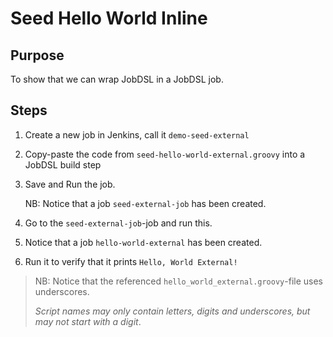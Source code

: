 # Seed Hello World Inline

## Purpose

To show that we can wrap JobDSL in a JobDSL job.

## Steps

1. Create a new job in Jenkins, call it `demo-seed-external`

1. Copy-paste the code from `seed-hello-world-external.groovy` into a JobDSL build step

1. Save and Run the job.

    NB: Notice that a job `seed-external-job` has been created.

1. Go to the `seed-external-job`-job and run this.

1. Notice that a job `hello-world-external` has been created.

1. Run it to verify that it prints `Hello, World External!`

> NB: Notice that the referenced
> `hello_world_external.groovy`-file uses underscores.
>
> _Script names may only contain letters, digits and underscores,
> but may not start with a digit_.
